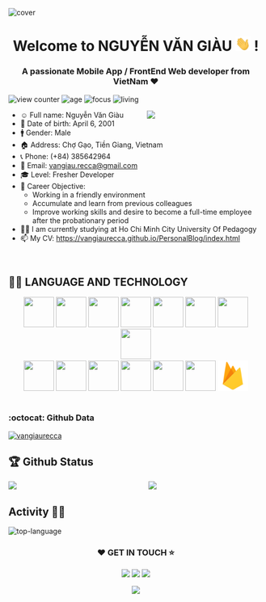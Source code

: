 ![cover](https://user-images.githubusercontent.com/75024999/126861152-3ce41545-086c-4c5d-b7d7-7aef41f5a5f5.jpg)

<h1 align="center"> Welcome to NGUYỄN VĂN GIÀU <img src="https://raw.githubusercontent.com/ABSphreak/ABSphreak/master/gifs/Hi.gif" width="30px"> ! </h1>

<h3 align="center">A passionate Mobile App / FrontEnd Web developer from VietNam  ❤</h3>
  
![view counter](https://komarev.com/ghpvc/?username=vangiaurecca&label=Profile%20views&color=0e75b6&style=flat-square)
![age](https://img.shields.io/badge/age-20-blue)
![focus](https://img.shields.io/badge/focus-FullStack-brightgreen)
![living](https://img.shields.io/badge/living-HoChiMinhCity-3c9)

<img align='right' src="https://media.giphy.com/media/M9gbBd9nbDrOTu1Mqx/giphy.gif" width="230">

-  ☺ Full name: Nguyễn Văn Giàu
- 📅 Date of birth:  April 6, 2001
- 🚹 Gender: Male
- 🏠 Address: Chợ Gạo, Tiền Giang, Vietnam
- 📞 Phone: (+84) 385642964
- 📧 Email: vangiau.recca@gmail.com
- 🎓 Level: Fresher Developer
- 👯 Career Objective:
    + Working in a friendly environment
    + Accumulate and learn from previous colleagues
    + Improve working skills and desire to become a full-time employee after the probationary period
- 👨‍🎓 I am currently studying at Ho Chi Minh City University Of Pedagogy
- 📫 My CV: https://vangiaurecca.github.io/PersonalBlog/index.html 
<br />


## 👨‍💻 LANGUAGE AND TECHNOLOGY

<div align="center">
  
<img src="https://github.com/Subhampreet/Subhampreet/blob/master/logos/c++.png?raw=true" height="60" width="60">
<img src="https://github.com/Subhampreet/Subhampreet/blob/master/logos/JS.png?raw=true" height="60" width="60">
<img src="https://cdn.iconscout.com/icon/free/png-512/node-js-1174925.png" height="60" width="60">
<img src="https://i.imgur.com/ZxsaMVA.png?raw=true" height="60" width="60">
<img src="https://github.com/Subhampreet/Subhampreet/blob/master/logos/css.png?raw=true" height="60" width="60">
<img src="https://github.com/Subhampreet/Subhampreet/blob/master/logos/html.png?raw=true" height="60" width="60">
<img src="https://vangiaurecca.github.io/PersonalBlog/img/logo-photoshop.png?raw=true" height="60" width="60">
<img src="https://vangiaurecca.github.io/PersonalBlog/img/logo-csharp.png" height="60" width="60">

<br>

<img src="https://vangiaurecca.github.io/PersonalBlog/img/logo-java.png?raw=true" height="60" width="60">
<img src="https://github.com/Subhampreet/Subhampreet/blob/master/logos/sql.png?raw=true" height="60" width="60">
<img src="https://vangiaurecca.github.io/PersonalBlog/img/logo-javascript.png?raw=true" height="60" width="60">
<img src="https://vangiaurecca.github.io/PersonalBlog/img/logo-html.png?raw=true" height="60" width="60">
<img src="https://github.com/Subhampreet/Subhampreet/blob/master/logos/vs.png?raw=true" height="60" width="60">
<img src="https://github.com/Subhampreet/Subhampreet/blob/master/logos/bootstrap.png?raw=true" height="60" width="60">
<img height="60" src="https://raw.githubusercontent.com/github/explore/80688e429a7d4ef2fca1e82350fe8e3517d3494d/topics/firebase/firebase.png">

</div>

<br >

### :octocat: Github Data

<p> <a href="https://github.com/ryo-ma/github-profile-trophy"><img src="https://github-profile-trophy.vercel.app/?username=vangiaurecca&title=MultiLanguage,Stars,Commit&theme=discord&row=1&column=3&margin-w=20" alt="vangiaurecca" /></a> </p>

## 🏆 Github Status

<img  src="https://github-readme-stats.vercel.app/api?username=vangiaurecca&show_icons=true&hide_border=true&theme=tokyonight" width="45%" align="right" >
<img  src="https://github-readme-streak-stats.herokuapp.com/?user=vangiaurecca&theme=tokyonight" width="45%" >

<br>


## Activity 👩‍💻

![top-language](https://github-readme-stats.vercel.app/api/top-langs?username=vangiaurecca&count_private=true&show_icons=true&locale=en&layout=compact&theme=tokyonight) 


<div align="center">
  
  
  

### ❤️  GET IN TOUCH  ⭐


[<img src="https://img.shields.io/badge/instagram-%23E4405F.svg?&style=for-the-badge&logo=instagram&logoColor=white">](https://www.instagram.com/vangiau.recca)
[<img src="https://img.shields.io/badge/facebook-%231877F2.svg?&style=for-the-badge&logo=facebook&logoColor=white">](https://www.facebook.com/vangiau.recca)
[<img src="https://img.shields.io/badge/Portfolio-%23000000.svg?&style=for-the-badge">](https://vangiaurecca.github.io/PersonalBlog/index.html)


<a href="https://vangiaurecca.github.io/MyMusicPlayer/Media/index.html"><img height="50" src="https://svgsilh.com/svg/1837426.svg"></a>

</div>






